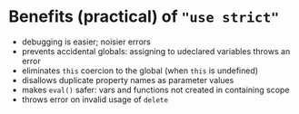 # Benefits (practical) of `"use strict"`

- debugging is easier; noisier errors
- prevents accidental globals: assigning to udeclared variables throws an error
- eliminates `this` coercion to the global (when `this` is undefined)
- disallows duplicate property names as parameter values
- makes `eval()` safer: vars and functions not created in containing scope
- throws error on invalid usage of `delete`
